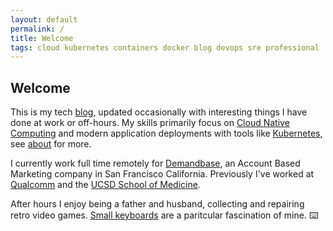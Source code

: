```yaml
---
layout: default
permalink: /
title: Welcome
tags: cloud kubernetes containers docker blog devops sre professional
---
```


## Welcome

This is my tech [blog](/blog), updated occasionally with interesting things I have done at work or off-hours. My skills primarily focus on [Cloud Native Computing](https://www.cncf.io/) and modern application deployments with tools like [Kubernetes](https://kubernetes.io/), see [about](/about) for more.

I currently work full time remotely for [Demandbase](https://www.demandbase.com), an Account Based Marketing company in San Francisco California. Previously I've worked at [Qualcomm](https://www.qualcomm.com) and the [UCSD School of Medicine](https://medschool.ucsd.edu).

After hours I enjoy being a father and husband, collecting and repairing retro video games. [Small keyboards](/assets/images/gergoplex.jpg) are a paritcular fascination of mine. ⌨️
